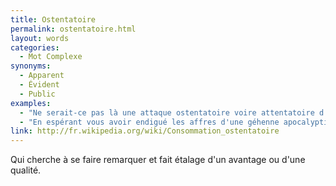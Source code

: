 ```yaml
---
title: Ostentatoire
permalink: ostentatoire.html
layout: words
categories:
  - Mot Complexe
synonyms:
  - Apparent
  - Évident
  - Public
examples:
  - "Ne serait-ce pas là une attaque ostentatoire voire attentatoire d'un agent de la fonction publique dans l'exercice de ses fonctions ?"
  - "En espérant vous avoir endigué les affres d'une géhenne apocalyptique...Vous pourrez vous pavaner avec la réponse en main auprès des schtroumpfettes avec ostentation, souvenez-vous-en..."
link: http://fr.wikipedia.org/wiki/Consommation_ostentatoire
---
```


Qui cherche à se faire remarquer et fait étalage d'un avantage ou d'une qualité.

